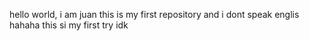 hello world, i am juan this is my first repository and i dont speak englis hahaha
this si my first try idk